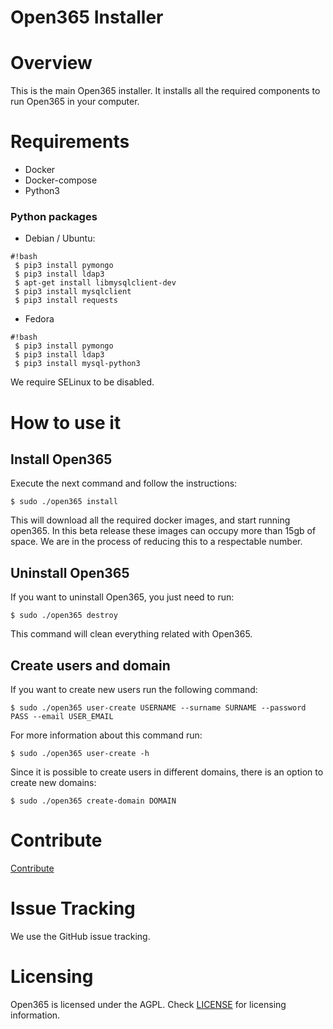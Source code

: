 Open365 Installer
=================

# Overview

This is the main Open365 installer. It installs all the required components to
run Open365 in your computer.

# Requirements

- Docker
- Docker-compose
- Python3

### Python packages
- Debian / Ubuntu:

```
#!bash
 $ pip3 install pymongo
 $ pip3 install ldap3
 $ apt-get install libmysqlclient-dev
 $ pip3 install mysqlclient 
 $ pip3 install requests

```

- Fedora

```
#!bash
 $ pip3 install pymongo
 $ pip3 install ldap3
 $ pip3 install mysql-python3

```

We require SELinux to be disabled.

# How to use it

## Install Open365

Execute the next command and follow the instructions:

    $ sudo ./open365 install

This will download all the required docker images, and start running open365.
In this beta release these images can occupy more than 15gb of space. We are
in the process of reducing this to a respectable number.

## Uninstall Open365

If you want to uninstall Open365, you just need to run:

    $ sudo ./open365 destroy

This command will clean everything related with Open365.

## Create users and domain

If you want to create new users run the following command:

    $ sudo ./open365 user-create USERNAME --surname SURNAME --password PASS --email USER_EMAIL

For more information about this command run:

    $ sudo ./open365 user-create -h

Since it is possible to create users in different domains, there is an option to
create new domains:

    $ sudo ./open365 create-domain DOMAIN

# Contribute

[Contribute](CONTRIBUTING.md)

# Issue Tracking
We use the GitHub issue tracking.

# Licensing
Open365 is licensed under the AGPL. Check [LICENSE](LICENSE) for licensing information.
